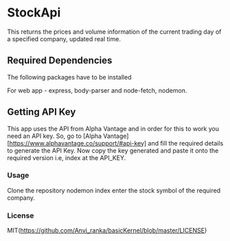 # StockApi
This returns the prices and volume information of the current trading day of a specified company, updated real time.

## Required Dependencies
The following packages have to be installed

For web app - express, body-parser and node-fetch, nodemon.

## Getting API Key
This app uses the API from Alpha Vantage and in order for this to work you need an API key.
So, go to [Alpha Vantage][https://www.alphavantage.co/support/#api-key] and fill the required details to generate the API Key.
Now copy the key generated and paste it onto the required version i.e, index at the API_KEY.
### Usage
Clone the repository
nodemon index
enter the stock symbol of the required company.
### License
MIT(https://github.com/Anvi_ranka/basicKernel/blob/master/LICENSE)
